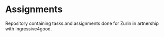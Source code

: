 # Assignments
 Repository containing tasks and assignments done for Zurin in artnership with Ingressive4good.
